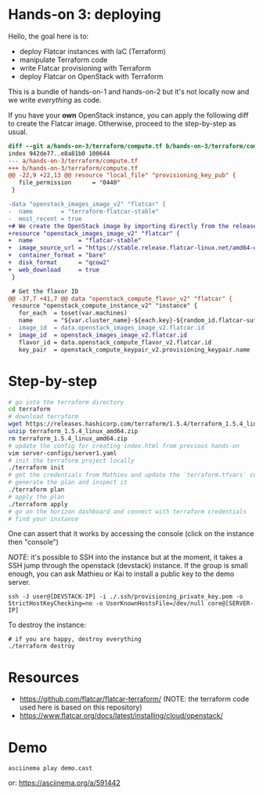 # Hands-on 3: deploying

Hello, the goal here is to:
* deploy Flatcar instances with IaC (Terraform)
* manipulate Terraform code
* write Flatcar provisioning with Terraform
* deploy Flatcar on OpenStack with Terraform

This is a bundle of hands-on-1 and hands-on-2 but it's not locally now and we write _everything_ as code.

If you have your **own** OpenStack instance, you can apply the following diff to create the Flatcar image. Otherwise, proceed to the step-by-step as usual.
```diff
diff --git a/hands-on-3/terraform/compute.tf b/hands-on-3/terraform/compute.tf
index 942de77..e8a81b0 100644
--- a/hands-on-3/terraform/compute.tf
+++ b/hands-on-3/terraform/compute.tf
@@ -22,9 +22,13 @@ resource "local_file" "provisioning_key_pub" {
   file_permission      = "0440"
 }

-data "openstack_images_image_v2" "flatcar" {
-  name        = "terraform-flatcar-stable"
-  most_recent = true
+# We create the OpenStack image by importing directly from the release servers.
+resource "openstack_images_image_v2" "flatcar" {
+  name             = "flatcar-stable"
+  image_source_url = "https://stable.release.flatcar-linux.net/amd64-usr/current/flatcar_production_openstack_image.img.gz"
+  container_format = "bare"
+  disk_format      = "qcow2"
+  web_download     = true
 }

 # Get the flavor ID
@@ -37,7 +41,7 @@ data "openstack_compute_flavor_v2" "flatcar" {
 resource "openstack_compute_instance_v2" "instance" {
   for_each  = toset(var.machines)
   name      = "${var.cluster_name}-${each.key}-${random_id.flatcar-suffix.hex}"
-  image_id  = data.openstack_images_image_v2.flatcar.id
+  image_id  = openstack_images_image_v2.flatcar.id
   flavor_id = data.openstack_compute_flavor_v2.flatcar.id
   key_pair  = openstack_compute_keypair_v2.provisioning_keypair.name
```

# Step-by-step

```bash
# go into the terraform directory
cd terraform
# download terraform
wget https://releases.hashicorp.com/terraform/1.5.4/terraform_1.5.4_linux_amd64.zip
unzip terraform_1.5.4_linux_amd64.zip
rm terraform_1.5.4_linux_amd64.zip
# update the config for creating index.html from previous hands-on
vim server-configs/server1.yaml
# init the terraform project locally
./terraform init
# get the credentials from Mathieu and update the `terraform.tfvars` consequently
# generate the plan and inspect it
./terraform plan
# apply the plan
./terraform apply
# go on the horizon dashboard and connect with terraform credentials
# find your instance
```

One can assert that it works by accessing the console (click on the instance then "console")

_NOTE_: it's possible to SSH into the instance but at the moment, it takes a SSH jump through the openstack (devstack) instance. If the group is small enough, you can ask Mathieu or Kai to install a public key to the demo server.
```
ssh -J user@[DEVSTACK-IP] -i ./.ssh/provisioning_private_key.pem -o StrictHostKeyChecking=no -o UserKnownHostsFile=/dev/null core@[SERVER-IP]
```

To destroy the instance:
```
# if you are happy, destroy everything
./terraform destroy
```

# Resources

* https://github.com/flatcar/flatcar-terraform/ (NOTE: the terraform code used here is based on this repository)
* https://www.flatcar.org/docs/latest/installing/cloud/openstack/

# Demo

```
asciinema play demo.cast
```

or: https://asciinema.org/a/591442

